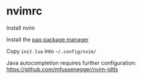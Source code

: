 # nvimrc

Install nvim

Install the [paq package manager](https://github.com/savq/paq-nvim)

Copy `init.lua` into `~/.config/nvim/`

Java autocompletion requires further configuration: https://github.com/mfussenegger/nvim-jdtls
